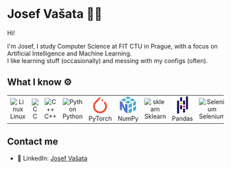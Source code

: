 # Josef Vašata 👨‍💻

Hi!

I'm Josef, I study Computer Science at FIT CTU in Prague, with a focus on Artificial Intelligence and Machine Learning.  
I like learning stuff (occasionally) and messing with my configs (often).

## What I know ⚙️
<table>
  <tr>
    <td align="center">
        <img src="https://cdn.jsdelivr.net/gh/devicons/devicon@latest/icons/linux/linux-original.svg" alt="Linux" width="40" height="40"/><br>Linux
    </td>
    <td align="center">
        <img src="https://cdn.jsdelivr.net/gh/devicons/devicon@latest/icons/c/c-original.svg" alt="C" width="40" height="40"/><br>C
    </td>
    <td align="center">
        <img src="https://cdn.jsdelivr.net/gh/devicons/devicon@latest/icons/cplusplus/cplusplus-original.svg" alt="C++" width="40" height="40"/><br>C++
    </td>
    <td align="center">
      <img src="https://cdn.iconscout.com/icon/free/png-256/free-python-logo-icon-download-in-svg-png-gif-file-formats--technology-social-media-vol-5-pack-logos-icons-3030224.png?f=webp&w=256" alt="Python" width="40" height="40"/><br>Python
    </td>
    <td align="center">
      <img src="https://raw.githubusercontent.com/devicons/devicon/master/icons/pytorch/pytorch-original.svg" alt="PyTorch" width="40" height="40"/><br>PyTorch
    </td>
    <td align="center">
        <img src="https://raw.githubusercontent.com/devicons/devicon/master/icons/numpy/numpy-original.svg" alt="NumPy" width="40" height="40"/><br>NumPy
    </td>
     <td align="center">
      <img src="https://cdn.jsdelivr.net/gh/devicons/devicon@latest/icons/scikitlearn/scikitlearn-original.svg" alt="sklearn" width="40" height="40"/><br>Sklearn
    </td>
    <td align="center">
      <img src="https://raw.githubusercontent.com/devicons/devicon/master/icons/pandas/pandas-original.svg" alt="Pandas" width="40" height="40"/><br>Pandas
    </td>
    <td align="center">
      <img src="https://cdn.jsdelivr.net/gh/devicons/devicon@latest/icons/selenium/selenium-original.svg" alt="Selenium" width="40" height="40"/><br>Selenium
    </td>
  </tr>

</table>

## Contact me
- 💼 LinkedIn: [Josef Vašata](https://www.linkedin.com/in/josef-va%C5%A1ata-754a4a317/)
